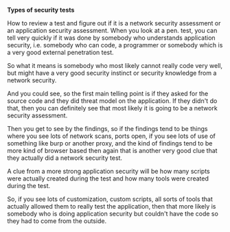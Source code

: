 **Types of security tests**

How to review a test and figure out if it is a network security assessment or an application security assessment. When you look at a pen. test, you can tell very quickly if it was done by somebody who understands application security, i.e. somebody who can code, a programmer or somebody which is a very good external penetration test.

So what it means is somebody who most likely cannot really code very well, but might have a very good security instinct or security knowledge from a network security. 

And you could see, so the first main telling point is if they asked for the source code and they did threat model on the application. If they didn't do that, then you can definitely see that most likely it is going to be a network security assessment.

Then you get to see by the findings, so if the findings tend to be things where you see lots of network scans, ports open, if you see lots of use of something like burp or another proxy, and the kind of findings tend to be more kind of browser based then again that is another very good clue that they actually did a network security test.

A clue from a more strong application security will be how many scripts were actually created during the test and how many tools were created during the test.

So, if you see lots of customization, custom scripts, all sorts of tools that actually allowed them to really test the application, then that more likely is somebody who is doing application security but couldn't have the code so they had to come from the outside.